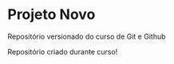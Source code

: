 # Projeto Novo
 Repositório versionado do curso de Git e Github

 Repositório criado durante curso!
